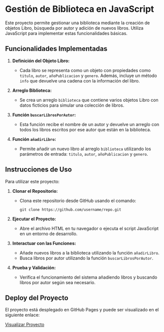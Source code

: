 # Gestión de Biblioteca en JavaScript

Este proyecto permite gestionar una biblioteca mediante la creación de objetos Libro, búsqueda por autor y adición de nuevos libros. Utiliza JavaScript para implementar estas funcionalidades básicas.

## Funcionalidades Implementadas

1. **Definición del Objeto Libro:**
   - Cada libro se representa como un objeto con propiedades como `titulo`, `autor`, `añoPublicacion` y `genero`. Además, incluye un método `info` que devuelve una cadena con la información del libro.

2. **Arreglo Biblioteca:**
   - Se crea un arreglo `biblioteca` que contiene varios objetos Libro con datos ficticios para simular una colección de libros.

3. **Función `buscarLibrosPorAutor`:**
   - Esta función recibe el nombre de un autor y devuelve un arreglo con todos los libros escritos por ese autor que están en la biblioteca.

4. **Función `añadirLibro`:**
   - Permite añadir un nuevo libro al arreglo `biblioteca` utilizando los parámetros de entrada: `titulo`, `autor`, `añoPublicacion` y `genero`.

## Instrucciones de Uso

Para utilizar este proyecto:

1. **Clonar el Repositorio:**
   - Clona este repositorio desde GitHub usando el comando:
     ```
     git clone https://github.com/username/repo.git
     ```

2. **Ejecutar el Proyecto:**
   - Abre el archivo HTML en tu navegador o ejecuta el script JavaScript en un entorno de desarrollo.

3. **Interactuar con las Funciones:**
   - Añade nuevos libros a la biblioteca utilizando la función `añadirLibro`.
   - Busca libros por autor utilizando la función `buscarLibrosPorAutor`.

4. **Prueba y Validación:**
   - Verifica el funcionamiento del sistema añadiendo libros y buscando libros por autor según sea necesario.

## Deploy del Proyecto

El proyecto está desplegado en GitHub Pages y puede ser visualizado en el siguiente enlace:

[Visualizar Proyecto](https://eriksalva.github.io/trabajo-practico-opcional-biblioteca-js/)

